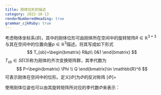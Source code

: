 ```yaml
---
title: 刚体位形的描述
category: 2022-10-13
renderNumberedHeading: true
grammar_cjkRuby: true
---
```


考虑物体坐标系$\{B\}$，其中的刚体位形可由刚体所在空间中的旋转矩阵$R\in\mathbb{R}^{3\times3}$与其在空间中的位置向量$p\in\mathbb{R}^3$描述。将其写成如下形式
$$
T_{sb}=\begin{bmatrix}
R&p\\
0&1
\end{bmatrix}
$$
$T_{sb}\in SE(3)$称为刚体的齐次变换矩阵群，其李代数为
$$
P=\begin{bmatrix}
\Phi \\
Q
\end{bmatrix}\in \mathbb{R}^6
$$
可表示刚体在空间中的位形。定义$[\Phi]$为$\Phi$的反对称阵
$[\Phi]=$

使用刚体位姿也可以由其旋转矩阵所对应的李代数$\Phi$来表示：
